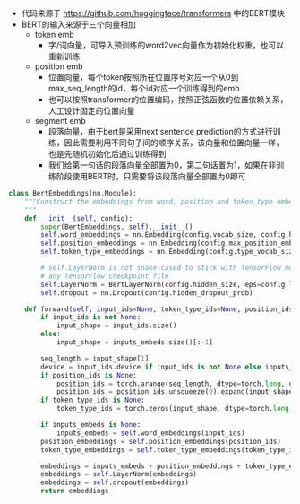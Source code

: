 * 代码来源于 https://github.com/huggingface/transformers 中的BERT模块
* BERT的输入来源于三个向量相加
    * token emb
        * 字/词向量，可导入预训练的word2vec向量作为初始化权重，也可以重新训练
    * position emb
       * 位置向量，每个token按照所在位置序号对应一个从0到max_seq_length的id，每个id对应一个训练得到的emb
       * 也可以按照transformer的位置编码，按照正弦函数的位置依赖关系，人工设计固定的位置向量
    * segment emb
       * 段落向量，由于bert是采用next sentence prediction的方式进行训练，因此需要利用不同句子间的顺序关系，该向量和位置向量一样，也是先随机初始化后通过训练得到
       * 我们给第一句话的段落向量全部置为0，第二句话置为1，如果在非训练阶段使用BERT时，只需要将该段落向量全部置为0即可

```python
class BertEmbeddings(nn.Module):
    """Construct the embeddings from word, position and token_type embeddings.
    """
    def __init__(self, config):
        super(BertEmbeddings, self).__init__()
        self.word_embeddings = nn.Embedding(config.vocab_size, config.hidden_size, padding_idx=0)
        self.position_embeddings = nn.Embedding(config.max_position_embeddings, config.hidden_size)
        self.token_type_embeddings = nn.Embedding(config.type_vocab_size, config.hidden_size)

        # self.LayerNorm is not snake-cased to stick with TensorFlow model variable name and be able to load
        # any TensorFlow checkpoint file
        self.LayerNorm = BertLayerNorm(config.hidden_size, eps=config.layer_norm_eps)
        self.dropout = nn.Dropout(config.hidden_dropout_prob)

    def forward(self, input_ids=None, token_type_ids=None, position_ids=None, inputs_embeds=None):
        if input_ids is not None:
            input_shape = input_ids.size()
        else:
            input_shape = inputs_embeds.size()[:-1]

        seq_length = input_shape[1]
        device = input_ids.device if input_ids is not None else inputs_embeds.device
        if position_ids is None:
            position_ids = torch.arange(seq_length, dtype=torch.long, device=device)
            position_ids = position_ids.unsqueeze(0).expand(input_shape)
        if token_type_ids is None:
            token_type_ids = torch.zeros(input_shape, dtype=torch.long, device=device)

        if inputs_embeds is None:
            inputs_embeds = self.word_embeddings(input_ids)
        position_embeddings = self.position_embeddings(position_ids)
        token_type_embeddings = self.token_type_embeddings(token_type_ids)

        embeddings = inputs_embeds + position_embeddings + token_type_embeddings
        embeddings = self.LayerNorm(embeddings)
        embeddings = self.dropout(embeddings)
        return embeddings
```